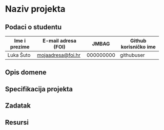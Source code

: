 # Naziv projekta


## Podaci o studentu


Ime i prezime | E-mail adresa (FOI) | JMBAG | Github korisničko ime
------------  | ------------------- | ----- | ---------------------
Luka Šuto | mojaadresa@foi.hr | 000000000 | githubuser


## Opis domene


## Specifikacija projekta


## Zadatak


## Resursi

